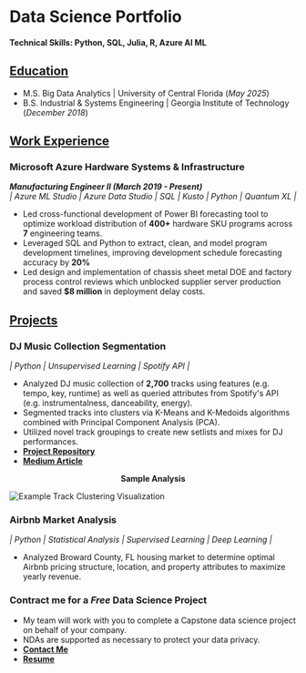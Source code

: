 
# Data Science Portfolio 

#### Technical Skills: Python, SQL, Julia, R, Azure AI ML  

## <ins> Education </ins>
- M.S. Big Data Analytics | University of Central Florida (_May 2025_)
- B.S. Industrial & Systems Engineering | Georgia Institute of Technology (_December 2018_)

## <ins> Work Experience  </ins>

### Microsoft Azure Hardware Systems & Infrastructure  
**_Manufacturing Engineer II (March 2019 - Present)_**  
_| Azure ML Studio | Azure Data Studio | SQL | Kusto | Python | Quantum XL |_  
- Led cross-functional development of Power BI forecasting tool to optimize workload distribution of **400+** hardware SKU programs across **7** engineering teams.
- Leveraged SQL and Python to extract, clean, and model program development timelines, improving development schedule forecasting accuracy by **20%** 
- Led design and implementation of chassis sheet metal DOE and factory process control reviews which unblocked supplier server production and saved **$8 million** in deployment delay costs. 

## <ins> Projects </ins>
### DJ Music Collection Segmentation  
_| Python | Unsupervised Learning | Spotify API |_  
- Analyzed DJ music collection of **2,700** tracks using features (e.g. tempo, key, runtime) as well as queried attributes from Spotify's API  (e.g. instrumentalness, danceability, energy).
- Segmented tracks into clusters via K-Means and K-Medoids algorithms combined with Principal Component Analysis (PCA).
- Utilized novel track groupings to create new setlists and mixes for DJ performances.
- **[Project Repository](https://github.com/theafronautz/Music_Library_Clustering/tree/main)**
- **[Medium Article](https://medium.com/@fjohnson199517/unsupervised-learning-techniques-for-music-segmentation-84e5e713e701)**

<p align="center">
    <strong>Sample Analysis</strong>
</p>  

![Example Track Clustering Visualization](https://github.com/the-afronautz/DS_portfolio/blob/main/assets/img/kmedoids%20clusters.png?raw=true)
	

### Airbnb Market Analysis 
_| Python | Statistical Analysis | Supervised Learning | Deep Learning |_  
- Analyzed Broward County, FL housing market to determine optimal Airbnb pricing structure, location, and property attributes to maximize yearly revenue. 

### Contract me for a _Free_ Data Science Project  
- My team will work with you to complete a Capstone data science project on behalf of your company.
- NDAs are supported as necessary to protect your data privacy.  
- **[Contact Me](mailto:fjohnson199517@outlook.com)**
- **[Resume](https://github.com/the-afronautz/DS_portfolio/blob/main/[DRAFT]%20Frank%20Johnson%20Resume%20-%20Fall%2024.pdf)** 



